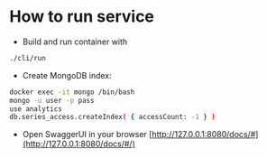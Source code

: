 # How to run service
- Build and run container with
```bash
./cli/run
```
- Create MongoDB index:
```bash
docker exec -it mongo /bin/bash
mongo -u user -p pass
use analytics
db.series_access.createIndex( { accessCount: -1 } )
```
- Open SwaggerUI in your browser [http://127.0.0.1:8080/docs/#](http://127.0.0.1:8080/docs/#/)
